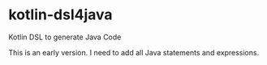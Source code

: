 # kotlin-dsl4java
Kotlin DSL to generate Java Code

This is an early version. I need to add all Java statements and expressions.
